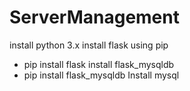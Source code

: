 # ServerManagement
install python 3.x
install flask using pip
 - pip install flask
install flask_mysqldb
 - pip install flask_mysqldb
Install mysql
